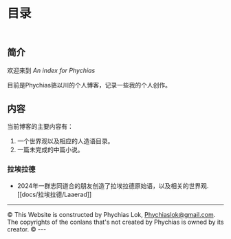 
# 目录
<header>

<!--
  <<< Author notes: Course header >>>
  Include a 1280×640 image, course title in sentence case, and a concise description in emphasis.
  In your repository settings: enable template repository, add your 1280×640 social image, auto delete head branches.
  Add your open source license, GitHub uses MIT license.
-->


</header>

## 简介

欢迎来到 _An index for Phychias_

目前是Phychias骆以川的个人博客，记录一些我的个人创作。

## 内容

当前博客的主要内容有：
1. 一个世界观以及相应的人造语目录。
2. 一篇未完成的中篇小说。

### 拉埃拉德

- 2024年一群志同道合的朋友创造了拉埃拉德原始语，以及相关的世界观. [[docs/拉埃拉德/Laaerad]]

<footer>

<!--
  <<< Author notes: Footer >>>
  Add a link to get support, GitHub status page, code of conduct, license link.
-->

---

&copy; This Website is constructed by Phychias Lok, Phychiaslok@gmail.com. The copyrights of the conlans that's not created by Phychias is owned by its creator. &copy; ---

</footer>

